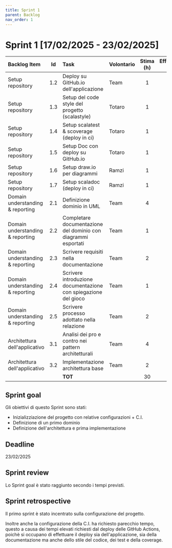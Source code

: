 ```yaml
---
title: Sprint 1
parent: Backlog
nav_order: 1
---
```

# Sprint 1 [17/02/2025 - 23/02/2025]

| Backlog Item                    | Id  | Task                                                           | Volontario | Stima (h) | Effettivo (h) | D1 | D2 | D3 | D4 | D5 | D6 |
|:--------------------------------|:---:|:---------------------------------------------------------------|------------|:---------:|:-------------:|----|----|----|----|----|----|
| Setup repository                | 1.2 | Deploy su GitHub.io dell'applicazione                          | Team       |     1     |       1       | 1  | 0  | 0  | 0  | 0  | 0  |
| Setup repository                | 1.3 | Setup del code style del progetto (scalastyle)                 | Totaro     |     1     |       1       | 1  | 0  | 0  | 0  | 0  | 0  |
| Setup repository                | 1.4 | Setup scalatest & scoverage (deploy in ci)                     | Totaro     |     1     |       1       | 0  | 1  | 0  | 0  | 0  | 0  |
| Setup repository                | 1.5 | Setup Doc con deploy su GitHub.io                              | Totaro     |     1     |       1       | 0  | 1  | 0  | 0  | 0  | 0  |
| Setup repository                | 1.6 | Setup draw.io per diagrammi                                    | Ramzi      |     1     |       1       | 0  | 0  | 1  | 0  | 0  | 0  |
| Setup repository                | 1.7 | Setup scaladoc (deploy in ci)                                  | Ramzi      |     1     |       1       | 0  | 1  | 0  | 0  | 0  | 0  |
| Domain understanding & reporting | 2.1 | Definizione dominio in UML                                     | Team       |     4     |       4       | 0  | 0  | 4  | 0  | 0  | 0  |
| Domain understanding & reporting | 2.2 | Completare documentazione del dominio con diagrammi esportati  | Team       |     1     |       1       | 0  | 0  | 1  | 0  | 0  | 0  |
| Domain understanding & reporting | 2.3 | Scrivere requisiti nella documentazione                        | Team       |     2     |       2       | 0  | 0  | 0  | 2  | 0  | 0  |
| Domain understanding & reporting | 2.4 | Scrivere introduzione documentazione con spiegazione del gioco | Team       |     1     |       1       | 0  | 0  | 0  | 1  | 0  | 0  |
| Domain understanding & reporting | 2.5 | Scrivere processo adottato nella relazione                     | Team       |     2     |       2       | 0  | 0  | 0  | 1  | 1  | 0  |
| Architettura dell'applicativo   | 3.1 | Analisi dei pro e contro nei pattern architetturali            | Team       |     4     |       4       | 4  | 4  | 4  | 2  | 0  | 0  |
| Architettura dell'applicativo   | 3.2 | Implementazione architettura base                              | Team       |     2     |       2       | 2  | 2  | 2  | 2  | 2  | 0  |
|                                 |     | **TOT**                                                        |            |    30     |      30       | 23 | 21 | 20 | 16 | 4  | 0  |

## Sprint goal

Gli obiettivi di questo Sprint sono stati:

- Inizializziazione del progetto con relative configurazioni + C.I.
- Definizione di un primo dominio
- Definizione dell'architettura e prima implementazione

## Deadline

23/02/2025

## Sprint review

Lo Sprint goal è stato raggiunto secondo i tempi previsti.

## Sprint retrospective

Il primo sprint è stato incentrato sulla configurazione del progetto.

Inoltre anche la configurazione della C.I. ha richiesto parecchio tempo, questo a causa dei tempi elevati richiesti dal
deploy delle GitHub Actions, poichè si occupano di effettuare il deploy sia dell'applicazione, sia della documentazione
ma anche dello stile del codice, dei test e della coverage.
